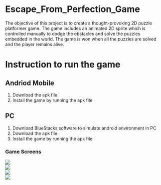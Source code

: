 # Escape_From_Perfection_Game
The objective of this project is to create a thought-provoking 2D puzzle platformer game. The game includes an animated 2D sprite which is controlled manually to dodge the obstacles and solve the puzzles embedded in the world. The game is won when all the puzzles are solved and the player remains alive.

# Instruction to run the game

## Andriod Mobile
1. Download the apk file 
2. Install the game by running the apk file

## PC
1. Download BlueStacks software to simulate android environment in PC 
2. Download the apk file 
3. Install the game by running the apk file

### Game Screens<br>
![](https://github.com/lokesh45/Escape_From_Perfection_Game/blob/master/images/efp1.PNG)<br>
![](https://github.com/lokesh45/Escape_From_Perfection_Game/blob/master/images/efp2.PNG)<br>
![](https://github.com/lokesh45/Escape_From_Perfection_Game/blob/master/images/efp3.PNG)<br>
![](https://github.com/lokesh45/Escape_From_Perfection_Game/blob/master/images/efp4.PNG)